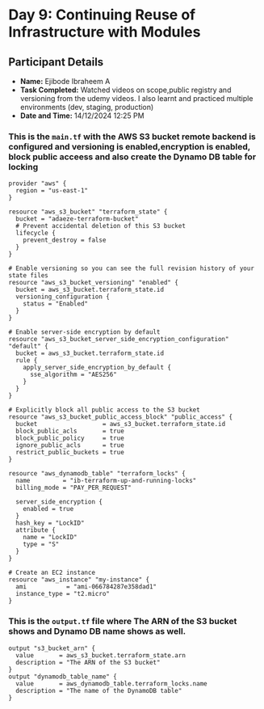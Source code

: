 # Day 9: Continuing Reuse of Infrastructure with Modules

## Participant Details
- **Name:** Ejibode Ibraheem A
- **Task Completed:**  Watched videos on scope,public registry and versioning from the udemy videos. I also learnt and practiced multiple environments (dev, staging, production)
- **Date and Time:** 14/12/2024 12:25 PM

### This is the `main.tf` with the AWS S3 bucket remote backend is configured and versioning is enabled,encryption is enabled, block public acceess and also create the Dynamo DB table for locking  
```hcl
provider "aws" {
  region = "us-east-1"
}

resource "aws_s3_bucket" "terraform_state" {
  bucket = "adaeze-terraform-bucket"
  # Prevent accidental deletion of this S3 bucket
  lifecycle {
    prevent_destroy = false 
  }
}

# Enable versioning so you can see the full revision history of your state files
resource "aws_s3_bucket_versioning" "enabled" {
  bucket = aws_s3_bucket.terraform_state.id
  versioning_configuration {
    status = "Enabled"
  }
}

# Enable server-side encryption by default
resource "aws_s3_bucket_server_side_encryption_configuration" "default" {
  bucket = aws_s3_bucket.terraform_state.id
  rule {
    apply_server_side_encryption_by_default {
      sse_algorithm = "AES256"
    }
  }
}

# Explicitly block all public access to the S3 bucket
resource "aws_s3_bucket_public_access_block" "public_access" {
  bucket                  = aws_s3_bucket.terraform_state.id
  block_public_acls       = true
  block_public_policy     = true
  ignore_public_acls      = true
  restrict_public_buckets = true
}

resource "aws_dynamodb_table" "terraform_locks" {
  name         = "ib-terraform-up-and-running-locks"
  billing_mode = "PAY_PER_REQUEST"

  server_side_encryption {
    enabled = true
  }
  hash_key = "LockID"
  attribute {
    name = "LockID"
    type = "S"
  }
}

# Create an EC2 instance
resource "aws_instance" "my-instance" {
  ami           = "ami-066784287e358dad1"
  instance_type = "t2.micro"
}

```
### This is the `output.tf` file where The ARN of the S3 bucket shows and Dynamo DB name shows as well.

```hcl
output "s3_bucket_arn" {
  value       = aws_s3_bucket.terraform_state.arn
  description = "The ARN of the S3 bucket"
}
output "dynamodb_table_name" {
  value       = aws_dynamodb_table.terraform_locks.name
  description = "The name of the DynamoDB table"
}
```
